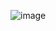 ![image](https://user-images.githubusercontent.com/76823502/153623034-1a5cf426-4de7-4852-a58d-6e7fa985795c.png)
